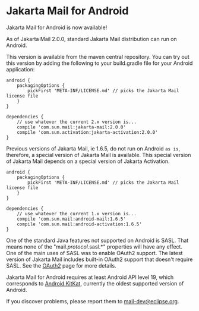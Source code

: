 Jakarta Mail for Android
========================

Jakarta Mail for Android is now available!

As of Jakarta Mail 2.0.0, standard Jakarta Mail distribution can run on Android.

This version is available from the maven central repository.
You can try out this version by adding the following to your
build.gradle file for your Android application:

    android {
        packagingOptions {
            pickFirst 'META-INF/LICENSE.md' // picks the Jakarta Mail license file
        }
    }
    
    dependencies {
        // use whatever the current 2.x version is...
        compile 'com.sun.mail:jakarta-mail:2.0.0'
        compile 'com.sun.activation:jakarta-activation:2.0.0'
    }

Previous versions of Jakarta Mail, ie 1.6.5, do not run on Android `as is`, therefore,
a special version of Jakarta Mail is available.  This special version of Jakarta
Mail depends on a special version of Jakarta Activation.

    android {
        packagingOptions {
            pickFirst 'META-INF/LICENSE.md' // picks the Jakarta Mail license file
        }
    }
    
    dependencies {
        // use whatever the current 1.x version is...
        compile 'com.sun.mail:android-mail:1.6.5'
        compile 'com.sun.mail:android-activation:1.6.5'
    }

One of the standard Java features not supported on Android is SASL.  That means
none of the "mail._protocol_.sasl.*" properties will have any effect.  One of
the main uses of SASL was to enable OAuth2 support.  The latest version
of Jakarta Mail includes built-in OAuth2 support that doesn't require SASL.
See the [OAuth2](OAuth2) page for more details.

Jakarta Mail for Android requires at least Android API level 19,
which corresponds to
[Android KitKat](https://en.wikipedia.org/wiki/Android_version_history#Android_4.4_KitKat_.28API_19.29),
currently the oldest supported version of Android.

If you discover problems, please report them to
[mail-dev@eclipse.org](https://accounts.eclipse.org/mailing-list/mail-dev).
